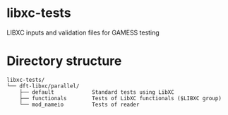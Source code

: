 # libxc-tests
LIBXC inputs and validation files for GAMESS testing


# Directory structure
```
libxc-tests/
└── dft-libxc/parallel/
    ├── default            Standard tests using LibXC
    ├── functionals        Tests of LibXC functionals ($LIBXC group)
    └── mod_nameio         Tests of reader
```
